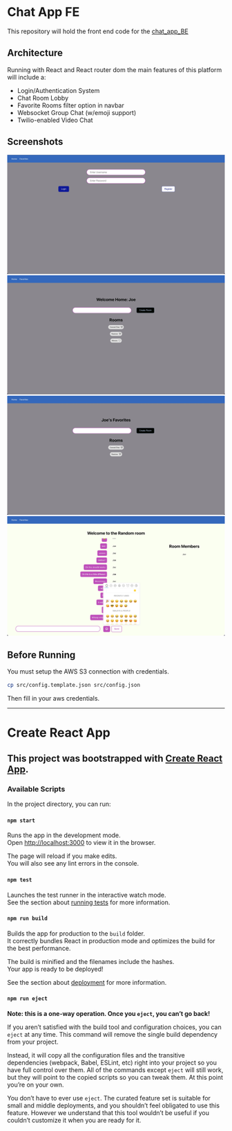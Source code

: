 # Chat App FE

This repository will hold the front end code for the [chat_app_BE](https://github.com/jmoussa/chat_app_BE)

## Architecture

Running with React and React router dom the main features of this platform will include a:

- Login/Authentication System
- Chat Room Lobby
- Favorite Rooms filter option in navbar
- Websocket Group Chat (w/emoji support)
- Twilio-enabled Video Chat

## Screenshots

![Login](./screenshots/1.jpg)
![Lobby](./screenshots/2.jpg)
![Favorites](./screenshots/3.jpg)
![Chat Room](./screenshots/4.jpg)


## Before Running

You must setup the AWS S3 connection with credentials. 

```bash
cp src/config.template.json src/config.json
```

Then fill in your aws credentials.


---

# Create React App

## This project was bootstrapped with [Create React App](https://github.com/facebook/create-react-app).

### Available Scripts

In the project directory, you can run:

#### `npm start`

Runs the app in the development mode.\
Open [http://localhost:3000](http://localhost:3000) to view it in the browser.

The page will reload if you make edits.\
You will also see any lint errors in the console.

#### `npm test`

Launches the test runner in the interactive watch mode.\
See the section about [running tests](https://facebook.github.io/create-react-app/docs/running-tests) for more information.

#### `npm run build`

Builds the app for production to the `build` folder.\
It correctly bundles React in production mode and optimizes the build for the best performance.

The build is minified and the filenames include the hashes.\
Your app is ready to be deployed!

See the section about [deployment](https://facebook.github.io/create-react-app/docs/deployment) for more information.

#### `npm run eject`

**Note: this is a one-way operation. Once you `eject`, you can’t go back!**

If you aren’t satisfied with the build tool and configuration choices, you can `eject` at any time. This command will remove the single build dependency from your project.

Instead, it will copy all the configuration files and the transitive dependencies (webpack, Babel, ESLint, etc) right into your project so you have full control over them. All of the commands except `eject` will still work, but they will point to the copied scripts so you can tweak them. At this point you’re on your own.

You don’t have to ever use `eject`. The curated feature set is suitable for small and middle deployments, and you shouldn’t feel obligated to use this feature. However we understand that this tool wouldn’t be useful if you couldn’t customize it when you are ready for it.

